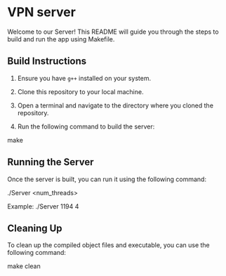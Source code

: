 # VPN server

Welcome to our Server! This README will guide you through the steps to build and run the app using Makefile.

## Build Instructions

1. Ensure you have `g++` installed on your system.

2. Clone this repository to your local machine.

3. Open a terminal and navigate to the directory where you cloned the repository.

4. Run the following command to build the server: 

make

## Running the Server

Once the server is built, you can run it using the following command:

./Server <port> <num_threads>

Example: ./Server 1194 4

## Cleaning Up

To clean up the compiled object files and executable, you can use the following command:

make clean